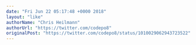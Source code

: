 ```yaml
---
date: "Fri Jun 22 05:17:48 +0000 2018"
layout: "like"
authorName: "Chris Heilmann"
authorUrl: "https://twitter.com/codepo8"
originalPost: "https://twitter.com/codepo8/status/1010029062943723522"
---
```

